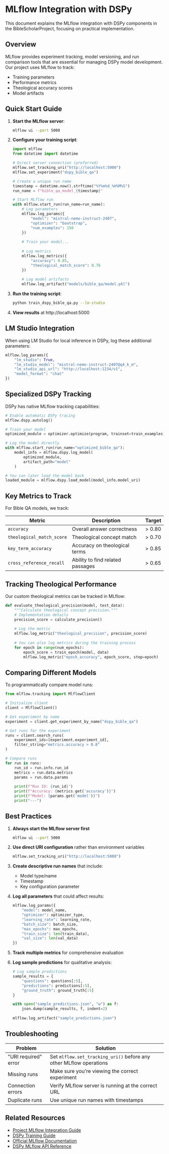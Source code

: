 # MLflow Integration with DSPy

This document explains the MLflow integration with DSPy components in the BibleScholarProject, focusing on practical implementation.

## Overview

MLflow provides experiment tracking, model versioning, and run comparison tools that are essential for managing DSPy model development. Our project uses MLflow to track:

- Training parameters
- Performance metrics
- Theological accuracy scores
- Model artifacts

## Quick Start Guide

1. **Start the MLflow server**:
   ```bash
   mlflow ui --port 5000
   ```

2. **Configure your training script**:
   ```python
   import mlflow
   from datetime import datetime
   
   # Direct server connection (preferred)
   mlflow.set_tracking_uri("http://localhost:5000")
   mlflow.set_experiment("dspy_bible_qa")
   
   # Create a unique run name
   timestamp = datetime.now().strftime("%Y%m%d_%H%M%S")
   run_name = f"bible_qa_model_{timestamp}"
   
   # Start MLflow run
   with mlflow.start_run(run_name=run_name):
       # Log parameters
       mlflow.log_params({
           "model": "mistral-nemo-instruct-2407",
           "optimizer": "bootstrap",
           "num_examples": 150
       })
       
       # Train your model...
       
       # Log metrics
       mlflow.log_metrics({
           "accuracy": 0.85,
           "theological_match_score": 0.76
       })
       
       # Log model artifacts
       mlflow.log_artifact("models/bible_qa/model.pkl")
   ```

3. **Run the training script**:
   ```bash
   python train_dspy_bible_qa.py --lm-studio
   ```

4. **View results** at http://localhost:5000

## LM Studio Integration

When using LM Studio for local inference in DSPy, log these additional parameters:

```python
mlflow.log_params({
    "lm_studio": True,
    "lm_studio_model": "mistral-nemo-instruct-2407@q4_k_m",
    "lm_studio_api_url": "http://localhost:1234/v1",
    "model_format": "chat"
})
```

## Specialized DSPy Tracking

DSPy has native MLflow tracking capabilities:

```python
# Enable automatic DSPy tracing
mlflow.dspy.autolog()

# Train your model
optimized_module = optimizer.optimize(program, trainset=train_examples)

# Log the model directly
with mlflow.start_run(run_name="optimized_bible_qa"):
    model_info = mlflow.dspy.log_model(
        optimized_module,
        artifact_path="model"
    )

# You can later load the model back
loaded_module = mlflow.dspy.load_model(model_info.model_uri)
```

## Key Metrics to Track

For Bible QA models, we track:

| Metric | Description | Target |
|--------|-------------|--------|
| `accuracy` | Overall answer correctness | > 0.80 |
| `theological_match_score` | Theological concept match | > 0.70 |
| `key_term_accuracy` | Accuracy on theological terms | > 0.85 |
| `cross_reference_recall` | Ability to find related passages | > 0.65 |

## Tracking Theological Performance

Our custom theological metrics can be tracked in MLflow:

```python
def evaluate_theological_precision(model, test_data):
    """Calculate theological concept precision."""
    # Implementation details
    precision_score = calculate_precision()
    
    # Log the metric
    mlflow.log_metric("theological_precision", precision_score)
    
    # You can also log metrics during the training process
    for epoch in range(num_epochs):
        epoch_score = train_epoch(model, data)
        mlflow.log_metric("epoch_accuracy", epoch_score, step=epoch)
```

## Comparing Different Models

To programmatically compare model runs:

```python
from mlflow.tracking import MlflowClient

# Initialize client
client = MlflowClient()

# Get experiment by name
experiment = client.get_experiment_by_name("dspy_bible_qa")

# Get runs for the experiment
runs = client.search_runs(
    experiment_ids=[experiment.experiment_id],
    filter_string="metrics.accuracy > 0.8"
)

# Compare runs
for run in runs:
    run_id = run.info.run_id
    metrics = run.data.metrics
    params = run.data.params
    
    print(f"Run ID: {run_id}")
    print(f"Accuracy: {metrics.get('accuracy')}")
    print(f"Model: {params.get('model')}")
    print("---")
```

## Best Practices

1. **Always start the MLflow server first**
   ```bash
   mlflow ui --port 5000
   ```

2. **Use direct URI configuration** rather than environment variables
   ```python
   mlflow.set_tracking_uri("http://localhost:5000")
   ```

3. **Create descriptive run names** that include:
   - Model type/name
   - Timestamp
   - Key configuration parameter

4. **Log all parameters** that could affect results:
   ```python
   mlflow.log_params({
       "model": model_name,
       "optimizer": optimizer_type,
       "learning_rate": learning_rate,
       "batch_size": batch_size,
       "max_epochs": max_epochs,
       "train_size": len(train_data),
       "val_size": len(val_data)
   })
   ```

5. **Track multiple metrics** for comprehensive evaluation

6. **Log sample predictions** for qualitative analysis:
   ```python
   # Log sample predictions
   sample_results = {
       "questions": questions[:5],
       "predictions": predictions[:5],
       "ground_truth": ground_truth[:5]
   }
   
   with open("sample_predictions.json", "w") as f:
       json.dump(sample_results, f, indent=2)
       
   mlflow.log_artifact("sample_predictions.json")
   ```

## Troubleshooting

| Problem | Solution |
|---------|----------|
| "URI required" error | Set `mlflow.set_tracking_uri()` before any other MLflow operations |
| Missing runs | Make sure you're viewing the correct experiment |
| Connection errors | Verify MLflow server is running at the correct URL |
| Duplicate runs | Use unique run names with timestamps |

## Related Resources

- [Project MLflow Integration Guide](../guides/dspy_mlflow_integration.md)
- [DSPy Training Guide](../guides/dspy_training_guide.md)
- [Official MLflow Documentation](https://mlflow.org/docs/latest/index.html)
- [DSPy MLflow API Reference](https://docs.dspy.ai/docs/mlflow) 